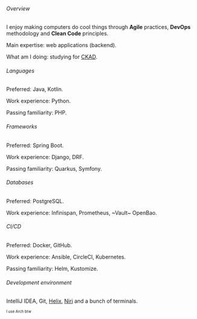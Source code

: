 ###### Overview

I enjoy making computers do cool things through **Agile** practices, **DevOps** methodology and **Clean Code** principles.

Main expertise: web applications (backend).

What am I doing: studying for [CKAD](https://training.linuxfoundation.org/certification/certified-kubernetes-application-developer-ckad/).

###### Languages

Preferred: Java, Kotlin.

Work experience: Python.

Passing familiarity: PHP.

###### Frameworks

Preferred: Spring Boot.

Work experience: Django, DRF.

Passing familiarity: Quarkus, Symfony.

###### Databases

Preferred: PostgreSQL.

Work experience: Infinispan, Prometheus, ~Vault~ OpenBao.

###### CI/CD

Preferred: Docker, GitHub.

Work experience: Ansible, CircleCI, Kubernetes.

Passing familiarity: Helm, Kustomize.

###### Development environment

IntelliJ IDEA, Git, [Helix](https://helix-editor.com/), [Niri](https://github.com/YaLTeR/niri) and a bunch of terminals.

<sup><sub>I use Arch btw</sub></sup>



<!--
### Hi there 👋

**malteo/malteo** is a ✨ _special_ ✨ repository because its `README.md` (this file) appears on your GitHub profile.

Here are some ideas to get you started:

- 🔭 I’m currently working on ...
- 🌱 I’m currently learning ...
- 👯 I’m looking to collaborate on ...
- 🤔 I’m looking for help with ...
- 💬 Ask me about ...
- 📫 How to reach me: ...
- 😄 Pronouns: ...
- ⚡ Fun fact: ...

-->
